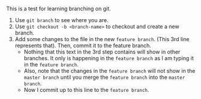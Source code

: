 This is a test for learning branching on git.

1. Use `git branch` to see where you are.
2. Use `git checkout -b <branch-name>` to checkout and create a new branch.
3. Add some changes to the file in the new `feature branch`. (This 3rd line represents that). Then, commit it to the feature branch. 
   * Nothing that this text in the 3rd step contains will show in other branches. It only is happening in the `feature branch` as I am typing it in the `feature branch`.
   * Also, note that the changes in the `feature branch` will not show in the `master branch` until you merge the `feature branch` into the `master branch`.
   * Now I commit up to this line to the `feature branch`.

